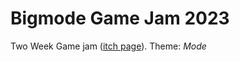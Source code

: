 # Bigmode Game Jam 2023
Two Week Game jam ([itch page](https://itch.io/jam/bigmode-2023)).
Theme: *Mode*
